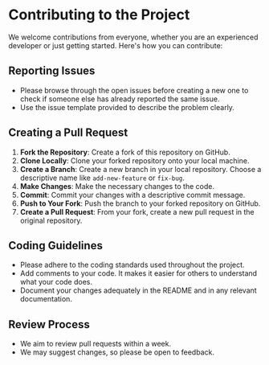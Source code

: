 # Contributing to the Project

We welcome contributions from everyone, whether you are an experienced developer or just getting started. Here's how you can contribute:

## Reporting Issues

- Please browse through the open issues before creating a new one to check if someone else has already reported the same issue.
- Use the issue template provided to describe the problem clearly.

## Creating a Pull Request

1. **Fork the Repository**: Create a fork of this repository on GitHub.
2. **Clone Locally**: Clone your forked repository onto your local machine.
3. **Create a Branch**: Create a new branch in your local repository. Choose a descriptive name like `add-new-feature` or `fix-bug`.
4. **Make Changes**: Make the necessary changes to the code.
5. **Commit**: Commit your changes with a descriptive commit message.
6. **Push to Your Fork**: Push the branch to your forked repository on GitHub.
7. **Create a Pull Request**: From your fork, create a new pull request in the original repository.

## Coding Guidelines

- Please adhere to the coding standards used throughout the project.
- Add comments to your code. It makes it easier for others to understand what your code does.
- Document your changes adequately in the README and in any relevant documentation.

## Review Process

- We aim to review pull requests within a week.
- We may suggest changes, so please be open to feedback.
